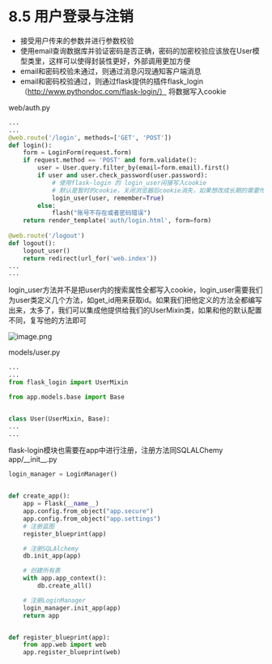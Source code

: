 # 8.5 用户登录与注销

- 接受用户传来的参数并进行参数校验
- 使用email查询数据库并验证密码是否正确，密码的加密校验应该放在User模型类里，这样可以使得封装性更好，外部调用更加方便
- email和密码校验未通过，则通过消息闪现通知客户端消息
- email和密码校验通过，则通过flask提供的插件flask_login（http://www.pythondoc.com/flask-login/） 将数据写入cookie

web/auth.py
```python
...
...
@web.route('/login', methods=['GET', 'POST'])
def login():
    form = LoginForm(request.form)
    if request.method == 'POST' and form.validate():
        user = User.query.filter_by(email=form.email).first()
        if user and user.check_password(user.password):
            # 使用flask-login 的 login_user间接写入cookie
            # 默认是暂时的cookie，关闭浏览器后cookie消失，如果想改成长期的需要传入关键字参数remember
            login_user(user, remember=True)
        else:
            flash("账号不存在或者密码错误")
    return render_template('auth/login.html', form=form)
    
@web.route('/logout')
def logout():
    logout_user()
    return redirect(url_for('web.index'))
...
...
```
login_user方法并不是把user内的搜索属性全都写入cookie，login_user需要我们为user类定义几个方法，如get_id用来获取id。如果我们把他定义的方法全都编写出来，太多了，我们可以集成他提供给我们的UserMixin类，如果和他的默认配置不同，复写他的方法即可

![image.png](https://upload-images.jianshu.io/upload_images/7220971-57ee42e71ac8f32b.png?imageMogr2/auto-orient/strip%7CimageView2/2/w/1240)


models/user.py
```python
...
...
from flask_login import UserMixin

from app.models.base import Base


class User(UserMixin, Base):
...
...
```



flask-login模块也需要在app中进行注册，注册方法同SQLALChemy
app/\_\_init__.py
```python
login_manager = LoginManager()


def create_app():
    app = Flask(__name__)
    app.config.from_object("app.secure")
    app.config.from_object("app.settings")
    # 注册蓝图
    register_blueprint(app)

    # 注册SQLAlchemy
    db.init_app(app)

    # 创建所有表
    with app.app_context():
        db.create_all()

    # 注册LoginManager
    login_manager.init_app(app)
    return app


def register_blueprint(app):
    from app.web import web
    app.register_blueprint(web)
```
